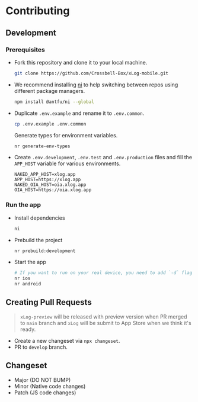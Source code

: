 # Contributing


## Development

### Prerequisites

- Fork this repository and clone it to your local machine.

    ```sh
    git clone https://github.com/Crossbell-Box/xLog-mobile.git
    ```
- We recommend installing [ni](https://github.com/antfu/ni) to help switching between repos using different package managers.

    ```sh
    npm install @antfu/ni --global
    ```


- Duplicate `.env.example` and rename it to `.env.common`.  

    ```sh
    cp .env.example .env.common
    ```

    Generate types for environment variables.

    ```sh
    nr generate-env-types
    ```

- Create `.env.development`, `.env.test` and `.env.production` files and fill the `APP_HOST` variable for various environments.  
    ```
    NAKED_APP_HOST=xlog.app
    APP_HOST=https://xlog.app
    NAKED_OIA_HOST=oia.xlog.app
    OIA_HOST=https://oia.xlog.app

    ```
### Run the app

- Install dependencies

    ```sh
    ni
    ```

- Prebuild the project

    ```sh
    nr prebuild:development
    ```

- Start the app
    
    ```sh
    # If you want to run on your real device, you need to add `-d` flag.
    nr ios 
    nr android
    ```

## Creating Pull Requests
> `xLog-preview` will be released with preview version when PR merged to `main` branch and `xLog` will be submit to App Store when we think it's ready.

- Create a new changeset via `npx changeset`.
- PR to `develop` branch.

## Changeset

- Major (DO NOT BUMP)
- Minor (Native code changes)
- Patch (JS code changes)
